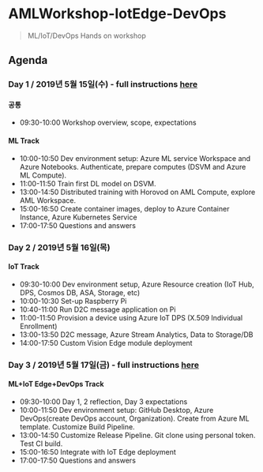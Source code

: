 # AMLWorkshop-IotEdge-DevOps
> ML/IoT/DevOps Hands on workshop

## Agenda
### Day 1 / 2019년 5월 15일(수) - full instructions [here](https://github.com/dem108/AMLWorkshop-IotEdge-DevOps/blob/master/Day1-AzureML.md)

#### 공통
- 09:30-10:00 Workshop overview, scope, expectations

#### ML Track
- 10:00-10:50 Dev environment setup: Azure ML service Workspace and Azure Notebooks. Authenticate, prepare computes (DSVM and Azure ML Compute).
- 11:00-11:50 Train first DL model on DSVM.
- 13:00-14:50 Distributed training with Horovod on AML Compute, explore AML Workspace.
- 15:00-16:50 Create container images, deploy to Azure Container Instance, Azure Kubernetes Service
- 17:00-17:50 Questions and answers

### Day 2 / 2019년 5월 16일(목)

#### IoT Track
- 09:30-10:00 Dev environment setup, Azure Resource creation (IoT Hub, DPS, Cosmos DB, ASA, Storage, etc)
- 10:00-10:30 Set-up Raspberry Pi
- 10:40-11:00 Run D2C message application on Pi
- 11:00-11:50 Provision a device using Azure IoT DPS (X.509 Individual Enrollment)
- 13:00-13:50 D2C message, Azure Stream Analytics, Data to Storage/DB
- 14:00-17:50 Custom Vision Edge module deployment


### Day 3 / 2019년 5월 17일(금) - full instructions [here](https://github.com/dem108/AMLWorkshop-IotEdge-DevOps/blob/master/Day3-DevOps-ML-IotEdge.md)


#### ML+IoT Edge+DevOps Track
- 09:30-10:00 Day 1, 2 reflection, Day 3 expectations
- 10:00-11:50 Dev environment setup: GitHub Desktop, Azure DevOps(create DevOps account, Organization). Create from Azure ML template. Customize Build Pipeline.
- 13:00-14:50 Customize Release Pipeline. Git clone using personal token. Test CI build.
- 15:00-16:50 Integrate with IoT Edge deployment
- 17:00-17:50 Questions and answers

